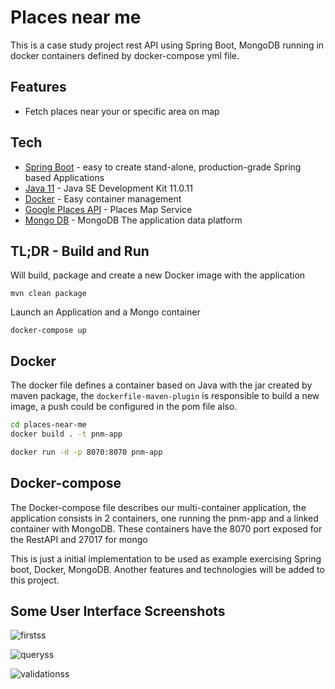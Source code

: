 # Places near me
This is a case study project rest API using Spring Boot, MongoDB running in docker containers defined by docker-compose yml file.


## Features

- Fetch places near your or specific area on map

## Tech

- [Spring Boot] -  easy to create stand-alone, production-grade Spring based Applications
- [Java 11] - Java SE Development Kit 11.0.11
- [Docker] - Easy container management
- [Google Places API] - Places Map Service
- [Mongo DB] - MongoDB The application data platform


## TL;DR - Build and Run
Will build, package and create a new Docker image with the application
 
```mvn clean package```
 
Launch an Application and a Mongo container

```docker-compose up```

## Docker
The docker file defines a container based on Java with the jar created by maven package, the `dockerfile-maven-plugin` is responsible to build a new image, a push could be configured in the pom file also.

```sh
cd places-near-me
docker build . -t pnm-app
```

```sh
docker run -d -p 8070:8070 pnm-app
```

## Docker-compose
The Docker-compose file describes our multi-container application, the application consists in 2 containers, one running the pnm-app and a linked container with MongoDB. These containers have the 8070 port exposed for the RestAPI and 27017 for mongo


This is just a initial implementation to be used as example exercising Spring boot, Docker, MongoDB. Another features and technologies will be added to this project.

   [Spring Boot]: <https://spring.io/projects/spring-boot>
   [Java 11]: <https://www.oracle.com/tr/java/technologies/javase/jdk11-archive-downloads.html>
   [Docker]: <https://www.docker.com/>
   [Google Places API]: <https://developers.google.com/maps/documentation/places/web-service/overview/>
   [Mongo DB]: <https://www.mongodb.com/>
 
## Some User Interface Screenshots
![firstss](https://user-images.githubusercontent.com/20202301/147772124-728bb9e5-063b-4a3c-888c-06f87f4eba9c.JPG)

![queryss](https://user-images.githubusercontent.com/20202301/147772134-ce824855-a089-432d-917f-c3a7fcc29588.JPG)

![validationss](https://user-images.githubusercontent.com/20202301/147772142-29427b68-2800-4db6-803a-136dcd1fe29b.JPG)
